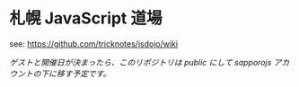# 札幌 JavaScript 道場

see: https://github.com/tricknotes/jsdojo/wiki

*ゲストと開催日が決まったら、このリポジトリは public にして sapporojs アカウントの下に移す予定です。*
